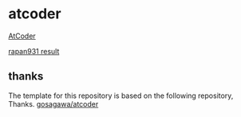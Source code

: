 # atcoder

[AtCoder](https://atcoder.jp/home)

[rapan931 result](https://atcoder.jp/users/rapan931)

## thanks

The template for this repository is based on the following repository, Thanks.
[gosagawa/atcoder](https://github.com/gosagawa/atcoder)
